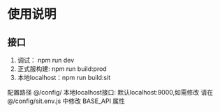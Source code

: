 <h1>使用说明</h1>
<h2>接口</h2>
<ol>
  <li>
    调试： npm run dev
  </li>
  <li>
    正式服构建: npm run build:prod
  </li>
  <li>
    本地localhost：npm run build:sit
  </li>
</ol>
<p>
  配置路径 @/config/
  本地localhost接口: 默认localhost:9000,如需修改 请在 @/config/sit.env.js 中修改 BASE_API 属性
</p>
